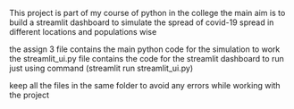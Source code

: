 This project is part of my course of python in the college 
the main aim is to build a streamlit dashboard to simulate the spread of covid-19 spread in different locations and populations wise 

the assign 3 file contains the main python code for the simulation to work 
the streamlit_ui.py file contains the code for the streamlit dashboard to run just using command (streamlit run streamlit_ui.py)

keep all the files in the same folder to avoid any errors while working with the project 

